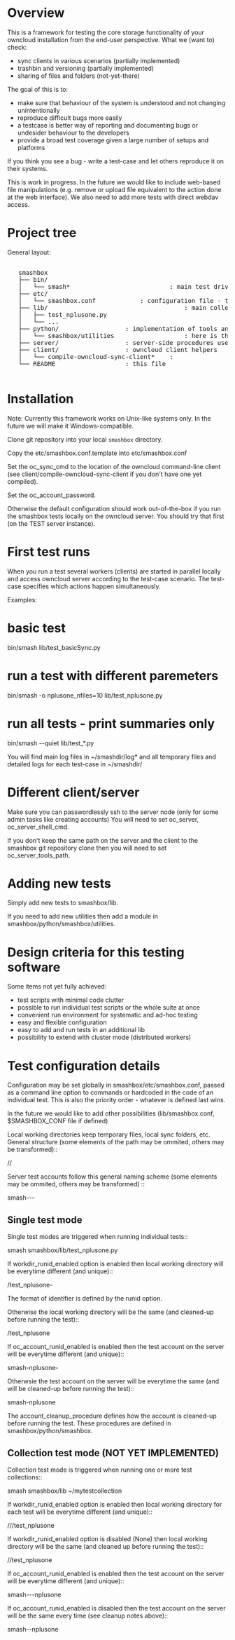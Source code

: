 Overview
========

This is a framework for testing the core storage functionality of your
owncloud installation from the end-user perspective. What we (want to)
check:
   * sync clients in various scenarios (partially implemented)
   * trashbin and versioning (partially implemented)
   * sharing of files and folders (not-yet-there)

The goal of this is to:
   * make sure that behaviour of the system is understood and not 
     changing unintentionally
   * reproduce difficult bugs more easily
   * a testcase is better way of reporting and documenting bugs 
     or undesider behaviour to the developers
   * provide a broad test coverage given a large number of setups and platforms

If you think you see a bug - write a test-case and let others
reproduce it on their systems.

This is work in progress. In the future we would like to include
web-based file manipulations (e.g. remove or upload file equivalent to
the action done at the web interface). We also need to add more tests
with direct webdav access.

Project tree
============

General layout:

<pre>

   smashbox
   ├── bin/
   │   └── smash*                        	: main test driver + other utilities for direct shell use
   ├── etc/				
   │   └── smashbox.conf			: configuration file - this is also the default configuration for smashbox/bin utilities and for test-cases
   ├── lib/                                     : main collection of test-cases
   │   ├── test_nplusone.py			
   │   └── ...  			        
   ├── python/					: implementation of tools and API library for tests
   │   └── smashbox/utilities                   : here is the utilities used directly in the test-cases
   ├── server/					: server-side procedures used in the tests
   ├── client/					: owncloud client helpers 
   │   └── compile-owncloud-sync-client*	: 
   └── README					: this file
   
</pre>

Installation
============

Note: Currently this framework works on Unix-like systems only. In the
future we will make it Windows-compatible.

Clone git repository into your local ``smashbox`` directory.

Copy the etc/smashbox.conf.template into etc/smashbox.conf

Set the oc_sync_cmd to the location of the owncloud command-line
client (see client/compile-owncloud-sync-client if you don't have one
yet compiled).

Set the oc_account_password.

Otherwise the default configuration should work out-of-the-box if you
run the smashbox tests locally on the owncloud server. You should try
that first (on the TEST server instance).

First test runs
===============

When you run a test several workers (clients) are started in parallel
locally and access owncloud server according to the test-case
scenario. The test-case specifies which actions happen simultaneously.

Examples:

  # basic test
  bin/smash lib/test_basicSync.py

  # run a test with different paremeters
  bin/smash -o nplusone_nfiles=10 lib/test_nplusone.py

  # run all tests - print summaries only
  bin/smash --quiet lib/test_*.py

You will find main log files in ~/smashdir/log* and all temporary files and detailed logs for each test-case in ~/smashdir/<test-case>


Different client/server
=======================

Make sure you can passwordlessly ssh to the server node (only for some admin tasks like creating accounts)
You will need to set oc_server, oc_server_shell_cmd. 

If you don't keep the same path on the server and the client to the smashbox git repository clone then you will need to set oc_server_tools_path.


Adding new tests
================

Simply add new tests to smashbox/lib.

If you need to add new utilities then add a module in smashbox/python/smashbox/utilities.


Design criteria for this testing software
=========================================

Some items not yet fully achieved:

  - test scripts with minimal code clutter
  - possible to run individual test scripts or the whole suite at once
  - convenient run environment for systematic and ad-hoc testing
  - easy and flexible configuration
  - easy to add and run tests in an additional lib
  - possibility to extend with cluster mode (distributed workers)


Test configuration details
==========================

Configuration may be set globally in smashbox/etc/smashbox.conf,
passed as a command line option to commands or hardcoded in the code
of an individual test. This is also the priority order - whatever is
defined last wins.

In the future we would like to add other possibilities
(lib/smashbox.conf, $SMASHBOX_CONF file if defined)

Local working directories keep temporary files, local sync folders, etc. General structure (some elements of the path may be ommited, others may be transformed)::

   <smashdir>/<rundir>/<testname>

Server test accounts follow this general naming scheme (some elements may be ommited, others may be transformed) ::

   smash-<runid>-<collection>-<testname>
   

Single test mode
----------------

Single test modes are triggered when running individual tests::

  smash smashbox/lib/test_nplusone.py

If workdir_runid_enabled option is enabled then local working directory will be everytime different (and unique)::
 
   <runbasedir>/test_nplusone-<runid>

The format of <runid> identifier is defined by the runid option.

Otherwise the local working directory will be the same (and cleaned-up before running the test)::

   <runbasedir>/test_nplusone

If oc_account_runid_enabled is enabled then the test account on the server will be everytime different (and unique)::

   smash-nplusone-<runid>

Otherwsie the test account on the server will be everytime the same (and will be cleaned-up before running the test)::

   smash-nplusone

The account_cleanup_procedure defines how the account is cleaned-up before running the test. These procedures are defined in smashbox/python/smashbox.

Collection test mode (NOT YET IMPLEMENTED)
------------------------------------------

Collection test mode is triggered when running one or more test collections::

   smash smashbox/lib ~/mytestcollection

If workdir_runid_enabled option is enabled then local working directory for each test will be everytime different (and unique)::

   <runbasedir>/<runid>/<collection>/test_nplusone

If workdir_runid_enabled option is disabled (None) then local working directory will be the same (and cleaned up before running the test)::

   <runbasedir>/<collection>/test_nplusone

If oc_account_runid_enabled is enabled then the test account on the server will be everytime different (and unique)::

   smash-<runid>-<collection>-nplusone

If oc_account_runid_enabled is disabled then the test account on the server will be the same every time (see cleanup notes above)::

   smash-<collection>-nplusone



